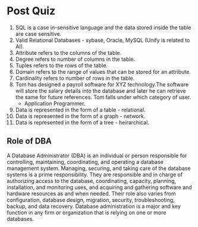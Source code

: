 
# Post Quiz

1. SQL is a case in-sensitive language and the data stored inside the table are case sensitive. 
2. Valid Relational Databases - sybase, Oracle, MySQL (Unify is related to AI).
3. Attribute refers to the columns of the table.
4. Degree refers to number of columns in the table.
5. Tuples refers to the rows of the table.
6. Domain refers to the range of values that can be stored for an attribute.
7. Cardinality refers to number of rows in the table.
8. Tom has designed a payroll software for XYZ technology.The software will store the salary details into the database and later he can retrieve the same for future references. Tom falls under which category of user.
    - Application Programmer.
9. Data is represented in the form of a table - relational.
10. Data is represented in the form of a graph - network.
11. Data is represented in the form of a tree - heirarchical.

## Role of DBA

A Database Administrator (DBA) is an individual or person responsible for controlling, maintaining, coordinating, and operating a database management system. Managing, securing, and taking care of the database systems is a prime responsibility. They are responsible and in charge of authorizing access to the database, coordinating, capacity, planning, installation, and monitoring uses, and acquiring and gathering software and hardware resources as and when needed. Their role also varies from configuration, database design, migration, security, troubleshooting, backup, and data recovery. Database administration is a major and key function in any firm or organization that is relying on one or more databases. 